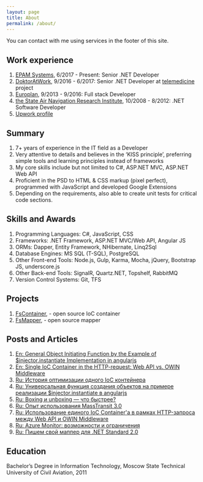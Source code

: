 ```yaml
---
layout: page
title: About
permalink: /about/
---
```


You can contact with me using services in the footer of this site.

## Work experience

1. [EPAM Systems](http://epam.com/), 6/2017 - Present: Senior .NET Developer
2. [DoktorAtWork](https://doktornarabote.ru/), 9/2016 - 6/2017: Senior .NET Developer at [telemedicine](http://telemedicine.doktornarabote.ru/) project
3. [Europlan](https://europlan.ru/), 9/2013 - 9/2016: Full stack Developer
4. [the State Air Navigation Research Institute](http://www.atminst.ru/), 10/2008 - 8/2012: .NET Software Developer
5. [Upwork profile](https://www.upwork.com/o/profiles/users/_~01d0b9aa6cc56b8f51/)

## Summary 

1. 7+ years of experience in the IT field as a Developer
2. Very attentive to details and believes in the ‘KISS principle’, preferring simple tools and learning principles instead of frameworks
3. My core skills include but not limited to C#, ASP.NET MVC, ASP.NET Web API
4. Proficient in the PSD to HTML &amp; CSS markup (pixel perfect), programmed with JavaScript and developed Google Extensions
5. Depending on the requirements, also able to create unit tests for critical code sections.

## Skills and Awards

1. Programming Languages: C#, JavaScript, CSS
2. Frameworks: .NET Framework, ASP.NET MVC/Web API, Angular JS
3. ORMs: Dapper, Entity Framework, NHibernate, Linq2Sql
3. Database Engines: MS SQL (T-SQL), PostgreSQL
4. Other Front-end Tools: Node.js, Gulp, Karma, Mocha, jQuery, Bootstrap JS, underscore.js
5. Other Back-end Tools: SignalR, Quartz.NET, Topshelf, RabbitMQ
6. Version Control Systems: Git, TFS

## Projects

1. [FsContainer](https://github.com/FSou1/FsContainer), - open source IoC container
2. [FsMapper](https://github.com/FSou1/FsMapper), - open source mapper

## Posts and Articles

1. [En: General Object Initiating Function by the Example of $injector.instantiate Implementation in angularjs](https://www.codeproject.com/Articles/1190556/General-Object-Initiating-Function-by-the-Example)
2. [En: Single IoC Container in the HTTP-request: Web API vs. OWIN Middleware](http://codingsight.com/using-single-ioc-container-http-request-web-api-vs-owin-middleware/)
3. [Ru: История оптимизации одного IoC контейнера](https://habrahabr.ru/post/331584/)
4. [Ru: Универсальная функция создания объектов на примере реализации $injector.instantiate в angularjs](https://habrahabr.ru/post/330214/)
5. [Ru: Boxing и unboxing — что быстрее?](https://habrahabr.ru/post/328052/)
6. [Ru: Опыт использования MassTransit 3.0](https://habrahabr.ru/post/314080/)
7. [Ru: Использование единого IoC Container'a в рамках HTTP-запроса между Web API и OWIN Middleware](https://habrahabr.ru/post/311256/)
8. [Ru: Azure Monitor: возможности и ограничения](https://habrahabr.ru/post/336922/)
9. [Ru: Пишем свой маппер для .NET Standard 2.0](https://habrahabr.ru/post/341502/)

## Education

Bachelor’s Degree in Information Technology, Moscow State Technical University of Civil Aviation, 2011